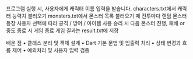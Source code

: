 프로그램 실행 시, 사용자에게 캐릭터 이름 입력을 받습니다.
characters.txt에서 캐릭터 능력치 불러오기
monsters.txt에서 몬스터 목록 불러오기
매 전투마다 랜덤 몬스터 등장
사용자 선택에 따라 공격 / 방어 / 아이템 사용
승리 시 다음 몬스터 진행, 패배 or 중도 종료 시 게임 종료
게임 결과는 result.txt에 저장

배운 점
•	클래스 분리 및 객체 설계
•	Dart 기본 문법 및 입출력 처리
•	상태 변경과 흐름 제어
•	예외처리 및 사용자 입력 검증
